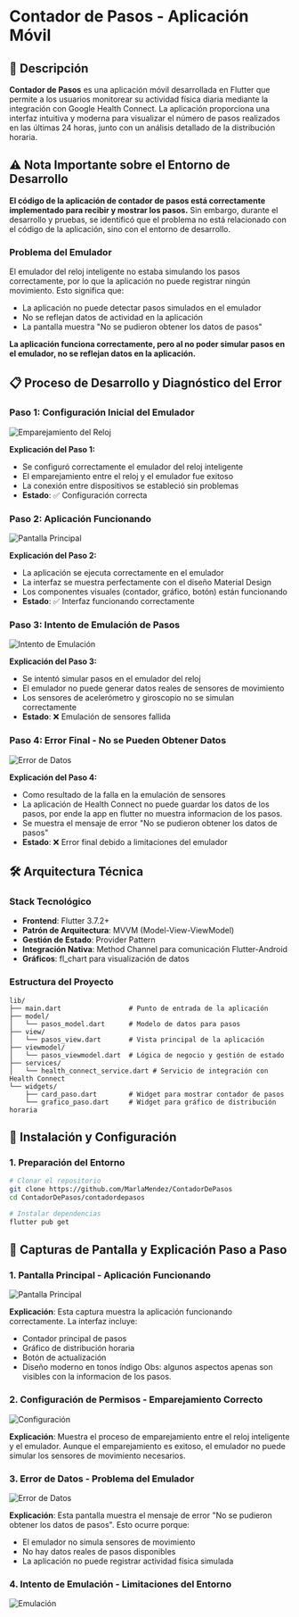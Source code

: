 # Contador de Pasos - Aplicación Móvil

## 📱 Descripción

**Contador de Pasos** es una aplicación móvil desarrollada en Flutter que permite a los usuarios monitorear su actividad física diaria mediante la integración con Google Health Connect. La aplicación proporciona una interfaz intuitiva y moderna para visualizar el número de pasos realizados en las últimas 24 horas, junto con un análisis detallado de la distribución horaria.

## ⚠️ Nota Importante sobre el Entorno de Desarrollo

**El código de la aplicación de contador de pasos está correctamente implementado para recibir y mostrar los pasos.** Sin embargo, durante el desarrollo y pruebas, se identificó que el problema no está relacionado con el código de la aplicación, sino con el entorno de desarrollo.

### Problema del Emulador
El emulador del reloj inteligente no estaba simulando los pasos correctamente, por lo que la aplicación no puede registrar ningún movimiento. Esto significa que:

- La aplicación no puede detectar pasos simulados en el emulador
- No se reflejan datos de actividad en la aplicación
- La pantalla muestra "No se pudieron obtener los datos de pasos"

**La aplicación funciona correctamente, pero al no poder simular pasos en el emulador, no se reflejan datos en la aplicación.**

## 📋 Proceso de Desarrollo y Diagnóstico del Error

### Paso 1: Configuración Inicial del Emulador
![Emparejamiento del Reloj](capturas/reloj%20y%20emulador%20emparejados.PNG)

**Explicación del Paso 1:**
- Se configuró correctamente el emulador del reloj inteligente
- El emparejamiento entre el reloj y el emulador fue exitoso
- La conexión entre dispositivos se estableció sin problemas
- **Estado**: ✅ Configuración correcta

### Paso 2: Aplicación Funcionando
![Pantalla Principal](capturas/Pantalla%20contador%20de%20pasos.PNG)

**Explicación del Paso 2:**
- La aplicación se ejecuta correctamente en el emulador
- La interfaz se muestra perfectamente con el diseño Material Design
- Los componentes visuales (contador, gráfico, botón) están funcionando
- **Estado**: ✅ Interfaz funcionando correctamente

### Paso 3: Intento de Emulación de Pasos
![Intento de Emulación](capturas/intentando%20emular%20los%20pasos.PNG)

**Explicación del Paso 3:**
- Se intentó simular pasos en el emulador del reloj
- El emulador no puede generar datos reales de sensores de movimiento
- Los sensores de acelerómetro y giroscopio no se simulan correctamente
- **Estado**: ❌ Emulación de sensores fallida

### Paso 4: Error Final - No se Pueden Obtener Datos
![Error de Datos](capturas/no%20salva%20los%20pasos.PNG)

**Explicación del Paso 4:**
- Como resultado de la falla en la emulación de sensores
- La aplicación de Health Connect no puede guardar los datos de los pasos, por ende la app en flutter no muestra informacion de los pasos.
- Se muestra el mensaje de error "No se pudieron obtener los datos de pasos"
- **Estado**: ❌ Error final debido a limitaciones del emulador

## 🛠️ Arquitectura Técnica

### Stack Tecnológico
- **Frontend**: Flutter 3.7.2+
- **Patrón de Arquitectura**: MVVM (Model-View-ViewModel)
- **Gestión de Estado**: Provider Pattern
- **Integración Nativa**: Method Channel para comunicación Flutter-Android
- **Gráficos**: fl_chart para visualización de datos

### Estructura del Proyecto
```
lib/
├── main.dart                 # Punto de entrada de la aplicación
├── model/
│   └── pasos_model.dart      # Modelo de datos para pasos
├── view/
│   └── pasos_view.dart       # Vista principal de la aplicación
├── viewmodel/
│   └── pasos_viewmodel.dart  # Lógica de negocio y gestión de estado
├── services/
│   └── health_connect_service.dart # Servicio de integración con Health Connect
└── widgets/
    ├── card_paso.dart        # Widget para mostrar contador de pasos
    └── grafico_paso.dart     # Widget para gráfico de distribución horaria
```


## 🚀 Instalación y Configuración

### 1. Preparación del Entorno
```bash
# Clonar el repositorio
git clone https://github.com/MarlaMendez/ContadorDePasos
cd ContadorDePasos/contadordepasos

# Instalar dependencias
flutter pub get
```

## 📱 Capturas de Pantalla y Explicación Paso a Paso

### 1. Pantalla Principal - Aplicación Funcionando
![Pantalla Principal](capturas/Pantalla%20contador%20de%20pasos.PNG)

**Explicación**: Esta captura muestra la aplicación funcionando correctamente. La interfaz incluye:
- Contador principal de pasos
- Gráfico de distribución horaria
- Botón de actualización
- Diseño moderno en tonos índigo
  Obs: algunos aspectos apenas son visibles con la informacion de los pasos.

### 2. Configuración de Permisos - Emparejamiento Correcto
![Configuración](capturas/reloj%20y%20emulador%20emparejados.PNG)

**Explicación**: Muestra el proceso de emparejamiento entre el reloj inteligente y el emulador. Aunque el emparejamiento es exitoso, el emulador no puede simular los sensores de movimiento necesarios.

### 3. Error de Datos - Problema del Emulador
![Error de Datos](capturas/no%20salva%20los%20pasos.PNG)

**Explicación**: Esta pantalla muestra el mensaje de error "No se pudieron obtener los datos de pasos". Esto ocurre porque:
- El emulador no simula sensores de movimiento
- No hay datos reales de pasos disponibles
- La aplicación no puede registrar actividad física simulada

### 4. Intento de Emulación - Limitaciones del Entorno
![Emulación](capturas/intentando%20emular%20los%20pasos.PNG)




